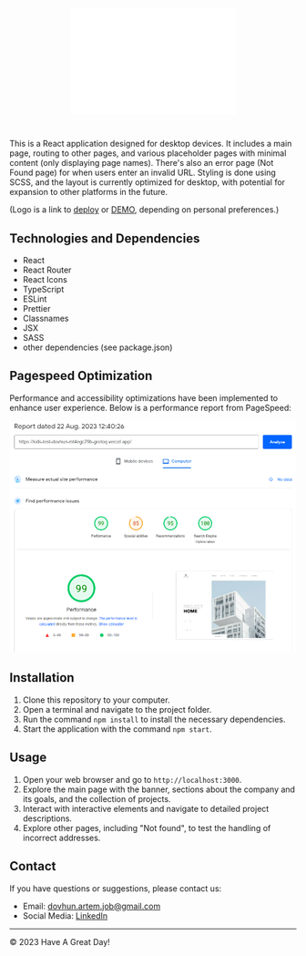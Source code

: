 <div style="text-align: center">
  <a href="https://kids-test-dovhun-mt4egc29b-gretoq.vercel.app/" target="_blank"><img src="public/logo/logo_footer.svg" alt="logo" /></a>
</div>

#

This is a React application designed for desktop devices. It includes a main page, routing to other pages, and various placeholder pages with minimal content (only displaying page names). There's also an error page (Not Found page) for when users enter an invalid URL. Styling is done using SCSS, and the layout is currently optimized for desktop, with potential for expansion to other platforms in the future.

(Logo is a link to [deploy](https://kids-test-dovhun-mt4egc29b-gretoq.vercel.app/) or [DEMO](https://kids-test-dovhun-mt4egc29b-gretoq.vercel.app/), depending on personal preferences.)

## Technologies and Dependencies

- React
- React Router
- React Icons
- TypeScript
- ESLint
- Prettier
- Classnames
- JSX
- SASS
- other dependencies (see package.json)

## Pagespeed Optimization

Performance and accessibility optimizations have been implemented to enhance user experience. Below is a performance report from PageSpeed:

<div style="text-align: center">
  <img src="public/readme/pagespeed.png">
</div>

## Installation

1. Clone this repository to your computer.
2. Open a terminal and navigate to the project folder.
3. Run the command `npm install` to install the necessary dependencies.
4. Start the application with the command `npm start`.

## Usage

1. Open your web browser and go to `http://localhost:3000`.
2. Explore the main page with the banner, sections about the company and its goals, and the collection of projects.
3. Interact with interactive elements and navigate to detailed project descriptions.
4. Explore other pages, including "Not found", to test the handling of incorrect addresses.

## Contact

If you have questions or suggestions, please contact us:

- Email: dovhun.artem.job@gmail.com
- Social Media: [LinkedIn](https://www.linkedin.com/in/dovhun-artem/)

---

&copy; 2023 Have A Great Day!
